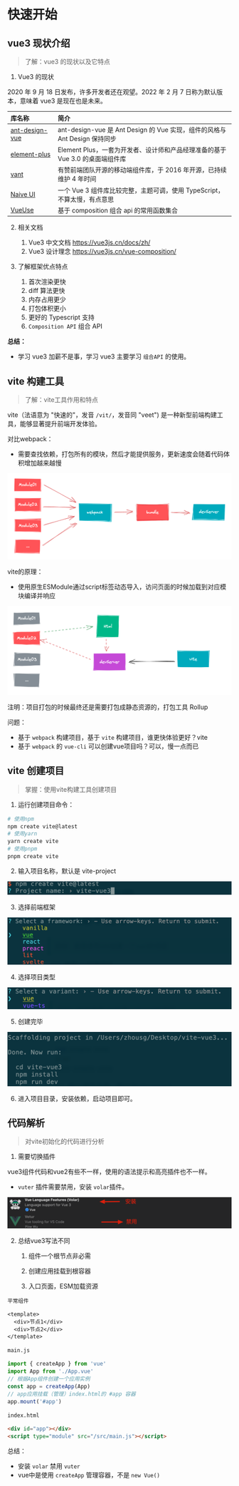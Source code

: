 # 快速开始

## vue3 现状介绍

> 了解：vue3 的现状以及它特点


1. Vue3 的现状

2020 年 9 月 18 日发布，许多开发者还在观望。2022 年 2 月 7 日称为默认版本，意味着 vue3 是现在也是未来。

| 库名称  | 简介 |
| :----| :----|
| [ant-design-vue](https://antdv.com/docs/vue/introduce-cn/) | ant-design-vue 是 Ant Design 的 Vue 实现，组件的风格与 Ant Design 保持同步    |
| [element-plus](https://antdv.com/docs/vue/introduce-cn/)   | Element Plus，一套为开发者、设计师和产品经理准备的基于 Vue 3.0 的桌面端组件库 |
| [vant](https://vant-contrib.gitee.io/vant/v3/#/zh-CN)      | 有赞前端团队开源的移动端组件库，于 2016 年开源，已持续维护 4 年时间           |
| [Naive UI](https://vant-contrib.gitee.io/vant/v3/#/zh-CN)  | 一个 Vue 3 组件库比较完整，主题可调，使用 TypeScript，不算太慢，有点意思      |
| [VueUse](https://vueuse.org/)                              | 基于 composition 组合 api 的常用函数集合                                      |

2. 相关文档

   1. Vue3 中文文档 https://vue3js.cn/docs/zh/
   2. Vue3 设计理念 https://vue3js.cn/vue-composition/

3. 了解框架优点特点
   1. 首次渲染更快
   2. diff 算法更快
   3. 内存占用更少
   4. 打包体积更小
   5. 更好的 Typescript 支持
   6. `Composition API` 组合 API

**总结：**

- 学习 vue3 加薪不是事，学习 vue3 主要学习 `组合API` 的使用。



## vite 构建工具

> 了解：vite工具作用和特点

vite（法语意为 "快速的"，发音 `/vit/`，发音同 "veet") 是一种新型前端构建工具，能够显著提升前端开发体验。

对比webpack：
- 需要查找依赖，打包所有的模块，然后才能提供服务，更新速度会随着代码体积增加越来越慢

![image-20220711150331172](./images/image-20220711150331172.png)

vite的原理：
- 使用原生ESModule通过script标签动态导入，访问页面的时候加载到对应模块编译并响应

![image-20220711151009063](./images/image-20220711151009063.png)


注明：项目打包的时候最终还是需要打包成静态资源的，打包工具 Rollup


问题：
- 基于 `webpack` 构建项目，基于 `vite` 构建项目，谁更快体验更好？vite
- 基于 `webpack` 的 `vue-cli` 可以创建vue项目吗？可以，慢一点而已



## vite 创建项目

> 掌握：使用vite构建工具创建项目



1. 运行创建项目命令：

```bash
# 使用npm
npm create vite@latest
# 使用yarn
yarn create vite
# 使用pnpm
pnpm create vite
```

2. 输入项目名称，默认是 vite-project

![image-20220713110332145](./images/image-20220713110332145.png)

3. 选择前端框架

![image-20220713110539914](./images/image-20220713110539914.png)

4. 选择项目类型

![image-20220713110719136](./images/image-20220713110719136.png)

5. 创建完毕

![image-20220713110801896](./images/image-20220713110801896.png)

6. 进入项目目录，安装依赖，启动项目即可。



## 代码解析
> 对vite初始化的代码进行分析

1. 需要切换插件

vue3组件代码和vue2有些不一样，使用的语法提示和高亮插件也不一样。

- `vuter` 插件需要禁用，安装 `volar`插件。

![image-20220713115203696](./images/image-20220713115203696.png)


2. 总结vue3写法不同

   
   1. 组件一个根节点非必需
   
   
   1. 创建应用挂载到根容器
   2. 入口页面，ESM加载资源

`平常组件`

```vue
<template>
  <div>节点1</div>
  <div>节点2</div>
</template>
```

`main.js`
```js
import { createApp } from 'vue'
import App from './App.vue'
// 根据App组件创建一个应用实例
const app = createApp(App)
// app应用挂载（管理）index.html的 #app 容器
app.mount('#app')
```

`index.html`
```html
<div id="app"></div>
<script type="module" src="/src/main.js"></script>
```



总结：

- 安装 `volar` 禁用 `vuter`
- vue中是使用 `createApp` 管理容器，不是 `new Vue()` 
